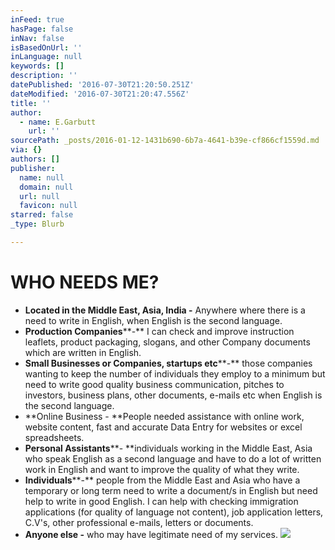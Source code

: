 ```yaml
---
inFeed: true
hasPage: false
inNav: false
isBasedOnUrl: ''
inLanguage: null
keywords: []
description: ''
datePublished: '2016-07-30T21:20:50.251Z'
dateModified: '2016-07-30T21:20:47.556Z'
title: ''
author:
  - name: E.Garbutt
    url: ''
sourcePath: _posts/2016-01-12-1431b690-6b7a-4641-b39e-cf866cf1559d.md
via: {}
authors: []
publisher:
  name: null
  domain: null
  url: null
  favicon: null
starred: false
_type: Blurb

---
```

# WHO NEEDS ME?

* **Located in the Middle East, Asia, India -** Anywhere where there is a need to write in English, when English is the second language.
* **Production Companies****-** I can check and improve instruction leaflets, product packaging, slogans, and other Company documents which are written in English.
* **Small Businesses or Companies, startups etc****-** those companies wanting to keep the number of individuals they employ to a minimum but need to write good quality business communication, pitches to investors, business plans, other documents, e-mails etc when English is the second language.
* **Online Business - **People needed assistance with online work, website content, fast and accurate Data Entry for websites or excel spreadsheets.
* **Personal Assistants****- **individuals working in the Middle East, Asia who speak English as a second language and have to do a lot of written work in English and want to improve the quality of what they write.
* **Individuals****-** people from the Middle East and Asia who have a temporary or long term need to write a document/s in English but need help to write in good English. I can help with checking immigration applications (for quality of language not content), job application letters, C.V's, other professional e-mails, letters or documents.
* **Anyone else -** who may have legitimate need of my services.
![](https://s3-us-west-2.amazonaws.com/the-grid-img/p/8463eb0362ec0d6ae5b7d75799b218db3d388c42.jpg)